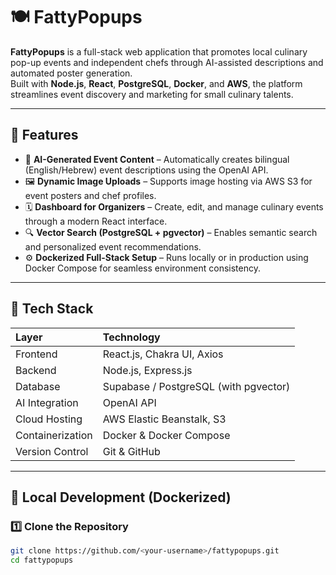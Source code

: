 # 🍽️ FattyPopups

**FattyPopups** is a full-stack web application that promotes local culinary pop-up events and independent chefs through AI-assisted descriptions and automated poster generation.  
Built with **Node.js**, **React**, **PostgreSQL**, **Docker**, and **AWS**, the platform streamlines event discovery and marketing for small culinary talents.

---

## 🚀 Features

- 🧠 **AI-Generated Event Content** – Automatically creates bilingual (English/Hebrew) event descriptions using the OpenAI API.  
- 🖼️ **Dynamic Image Uploads** – Supports image hosting via AWS S3 for event posters and chef profiles.  
- 🗓️ **Dashboard for Organizers** – Create, edit, and manage culinary events through a modern React interface.  
- 🔍 **Vector Search (PostgreSQL + pgvector)** – Enables semantic search and personalized event recommendations.  
- ⚙️ **Dockerized Full-Stack Setup** – Runs locally or in production using Docker Compose for seamless environment consistency.

---

## 🧩 Tech Stack

| Layer | Technology |
|:------|:------------|
| Frontend | React.js, Chakra UI, Axios |
| Backend | Node.js, Express.js |
| Database | Supabase / PostgreSQL (with pgvector) |
| AI Integration | OpenAI API |
| Cloud Hosting | AWS Elastic Beanstalk, S3 |
| Containerization | Docker & Docker Compose |
| Version Control | Git & GitHub |

---

## 🐳 Local Development (Dockerized)

### 1️⃣ Clone the Repository
```bash
git clone https://github.com/<your-username>/fattypopups.git
cd fattypopups
